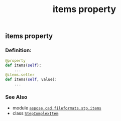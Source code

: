 ﻿---
title: items property
second_title: Aspose.CAD for Python via .NET API References
description: 
type: docs
weight: 50
url: /python-net/aspose.cad.fileformats.stp.items/stepcomplexitem/items/
is_root: false
---

## items property

### Definition:
```python
@property
def items(self):
    ...
@items.setter
def items(self, value):
    ...
```

### See Also
* module [`aspose.cad.fileformats.stp.items`](../../)
* class [`StepComplexItem`](/cad/python-net/aspose.cad.fileformats.stp.items/stepcomplexitem)

